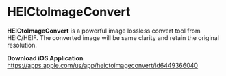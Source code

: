 # HEICtoImageConvert
**HEICtoImageConvert** is a powerful image lossless convert tool from HEIC/HEIF. The converted image will be same clarity and retain the original resolution.

**Download iOS Application**
https://apps.apple.com/us/app/heictoimageconvert/id6449366040
